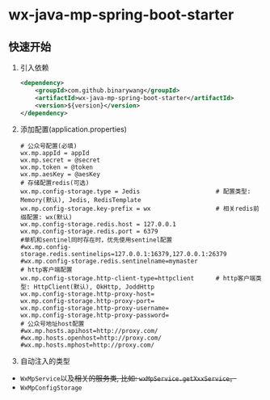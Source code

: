 # wx-java-mp-spring-boot-starter
## 快速开始
1. 引入依赖
    ```xml
    <dependency>
        <groupId>com.github.binarywang</groupId>
        <artifactId>wx-java-mp-spring-boot-starter</artifactId>
        <version>${version}</version>
    </dependency>
    ```
2. 添加配置(application.properties)
    ```properties
    # 公众号配置(必填)
    wx.mp.appId = appId
    wx.mp.secret = @secret
    wx.mp.token = @token
    wx.mp.aesKey = @aesKey
    # 存储配置redis(可选)
    wx.mp.config-storage.type = Jedis                     # 配置类型: Memory(默认), Jedis, RedisTemplate
    wx.mp.config-storage.key-prefix = wx                  # 相关redis前缀配置: wx(默认)
    wx.mp.config-storage.redis.host = 127.0.0.1
    wx.mp.config-storage.redis.port = 6379
	#单机和sentinel同时存在时，优先使用sentinel配置
	#wx.mp.config-storage.redis.sentinelips=127.0.0.1:16379,127.0.0.1:26379
	#wx.mp.config-storage.redis.sentinelname=mymaster
    # http客户端配置
    wx.mp.config-storage.http-client-type=httpclient      # http客户端类型: HttpClient(默认), OkHttp, JoddHttp
    wx.mp.config-storage.http-proxy-host=
    wx.mp.config-storage.http-proxy-port=
    wx.mp.config-storage.http-proxy-username=
    wx.mp.config-storage.http-proxy-password=
	# 公众号地址host配置
	#wx.mp.hosts.apihost=http://proxy.com/
	#wx.mp.hosts.openhost=http://proxy.com/
	#wx.mp.hosts.mphost=http://proxy.com/
    ```
3. 自动注入的类型
- `WxMpService`以及~~相关的服务类, 比如: `wxMpService.getXxxService`。~~
- `WxMpConfigStorage`







